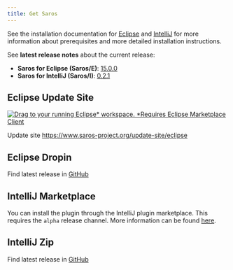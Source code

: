 ```yaml
---
title: Get Saros
---
```


See the installation documentation for [Eclipse](../documentation/installation.html?tab=eclipse) and [IntelliJ](../documentation/installation.html?tab=intellij) for more information about prerequisites and more detailed installation instructions.

See **latest release notes** about the current release:
* **Saros for Eclipse (Saros/E)**: [15.0.0](saros-e_15.0.0.md)
* **Saros for IntelliJ (Saros/I)**: [0.2.1](saros-i_0.2.1.md)

## Eclipse Update Site

[![Drag to your running Eclipse* workspace. *Requires Eclipse Marketplace Client](https://marketplace.eclipse.org/sites/all/themes/solstice/public/images/marketplace/btn-install.png)](http://marketplace.eclipse.org/marketplace-client-intro?mpc_install=856887)

Update site <https://www.saros-project.org/update-site/eclipse>

## Eclipse Dropin

Find latest release in [GitHub](https://github.com/saros-project/saros/releases)

## IntelliJ Marketplace

You can install the plugin through the IntelliJ plugin marketplace. This requires the `alpha` release channel. More information can be found [here](../documentation/installation.html?tab=intellij#from-the-plugin-repository).

## IntelliJ Zip

Find latest release in [GitHub](https://github.com/saros-project/saros/releases)
